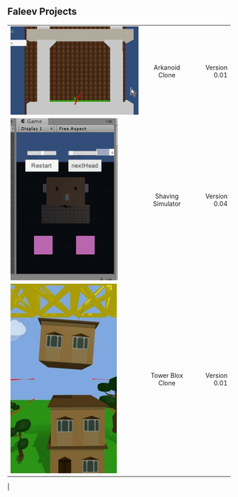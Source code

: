 
## Faleev Projects

|         |            |   |
| ------------- |:-------------:| -----:|
| ![grab-landing-page](https://raw.githubusercontent.com/hubfil/CV/master/arcanoid.gif)   | Arkanoid Clone| Version 0.01 |
| ![grab-landing-page](https://raw.githubusercontent.com/hubfil/CV/master/shaver.gif)     | Shaving Simulator      |   Version 0.04 | ![grab-landing-page](https://raw.githubusercontent.com/hubfil/CV/master/shooter.gif)    | Shooter test          |    Version 0.01 
| ![grab-landing-page](https://raw.githubusercontent.com/hubfil/CV/master/towerBlox.jpg)  | Tower Blox Clone      |    Version 0.01 | ![grab-landing-page](https://raw.githubusercontent.com/hubfil/CV/master/shooter.gif)    | Shooter test          |    Version 0.01 
|




